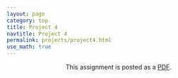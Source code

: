 ```yaml
---
layout: page
category: top
title: Project 4
navtitle: Project 4
permalink: projects/project4.html
use_math: true
---
```

<center>

This assignment is posted as a <a href="hw-pendulum.pdf">PDF</a>.

</center>
